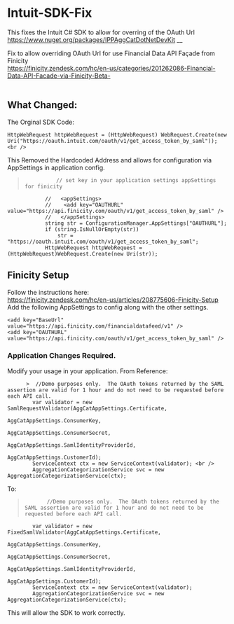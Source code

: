 # Intuit-SDK-Fix
This fixes the Intuit C# SDK to allow for overring of the OAuth Url <br />
https://www.nuget.org/packages/IPPAggCatDotNetDevKit __


Fix to allow overriding OAuth Url for use Financial Data API Façade from Finicity <br />
https://finicity.zendesk.com/hc/en-us/categories/201262086-Financial-Data-API-Facade-via-Finicity-Beta- <br />
<br />
## What Changed:
The Orginal SDK Code: <br />
>
    HttpWebRequest httpWebRequest = (HttpWebRequest) WebRequest.Create(new Uri("https://oauth.intuit.com/oauth/v1/get_access_token_by_saml")); <br />

This Removed the Hardcoded Address and allows for configuration via AppSettings in application config. <br />
>				// set key in your application settings appSettings for finicity
				//   <appSettings>
				//    <add key="OAUTHURL" value="https://api.finicity.com/oauth/v1/get_access_token_by_saml" />
				//   </appSettings>
                string str = ConfigurationManager.AppSettings["OAUTHURL"];
                if (string.IsNullOrEmpty(str))
                    str = "https://oauth.intuit.com/oauth/v1/get_access_token_by_saml";
                HttpWebRequest httpWebRequest = (HttpWebRequest)WebRequest.Create(new Uri(str));

## Finicity Setup
Follow the instructions here: <br />
https://finicity.zendesk.com/hc/en-us/articles/208775606-Finicity-Setup <br />
Add the following AppSettings to config along with the other settings. <br />
>   
    <add key="BaseUrl" value="https://api.finicity.com/financialdatafeed/v1" />
    <add key="OAUTHURL" value="https://api.finicity.com/oauth/v1/get_access_token_by_saml" />

### Application Changes Required.
Modify your usage in your application. From Reference: <br />

          >  //Demo purposes only.  The OAuth tokens returned by the SAML assertion are valid for 1 hour and do not need to be requested before each API call.
            var validator = new SamlRequestValidator(AggCatAppSettings.Certificate,
                                                                      AggCatAppSettings.ConsumerKey,
                                                                      AggCatAppSettings.ConsumerSecret,
                                                                      AggCatAppSettings.SamlIdentityProviderId,
                                                                      AggCatAppSettings.CustomerId);
            ServiceContext ctx = new ServiceContext(validator); <br />
            AggregationCategorizationService svc = new AggregationCategorizationService(ctx);

To: <br />
>            //Demo purposes only.  The OAuth tokens returned by the SAML assertion are valid for 1 hour and do not need to be requested before each API call.
            var validator = new FixedSamlValidator(AggCatAppSettings.Certificate,
                                                                      AggCatAppSettings.ConsumerKey,
                                                                      AggCatAppSettings.ConsumerSecret,
                                                                      AggCatAppSettings.SamlIdentityProviderId,
                                                                      AggCatAppSettings.CustomerId);
            ServiceContext ctx = new ServiceContext(validator);
            AggregationCategorizationService svc = new AggregationCategorizationService(ctx); 

This will allow the SDK to work correctly. <br />
